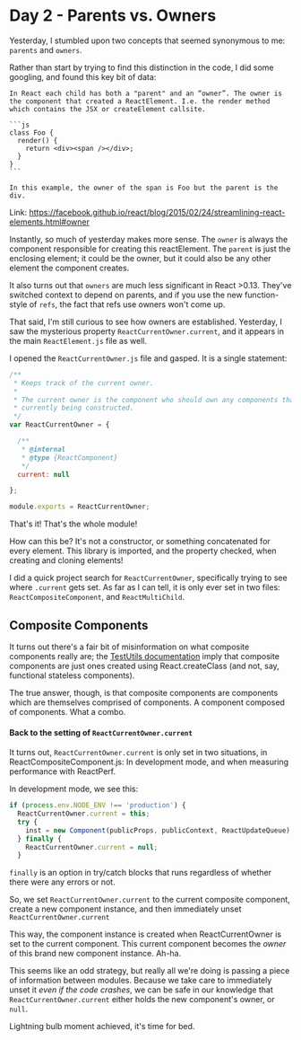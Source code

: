 Day 2 - Parents vs. Owners
===================================


Yesterday, I stumbled upon two concepts that seemed synonymous to me: `parents` and `owners`.

Rather than start by trying to find this distinction in the code, I did some googling, and found this key bit of data:

    In React each child has both a "parent" and an “owner”. The owner is the component that created a ReactElement. I.e. the render method which contains the JSX or createElement callsite.

    ```js
    class Foo {
      render() {
        return <div><span /></div>;
      }
    }
    ```

    In this example, the owner of the span is Foo but the parent is the div.


Link: https://facebook.github.io/react/blog/2015/02/24/streamlining-react-elements.html#owner

Instantly, so much of yesterday makes more sense. The `owner` is always the component responsible for creating this reactElement. The `parent` is just the enclosing element; it could be the owner, but it could also be any other element the component creates.

It also turns out that `owners` are much less significant in React >0.13. They've switched context to depend on parents, and if you use the new function-style of `refs`, the fact that refs use owners won't come up.

That said, I'm still curious to see how owners are established. Yesterday, I saw the mysterious property `ReactCurrentOwner.current`, and it appears in the main `ReactElement.js` file as well.

I opened the `ReactCurrentOwner.js` file and gasped. It is a single statement:

```js
/**
 * Keeps track of the current owner.
 *
 * The current owner is the component who should own any components that are
 * currently being constructed.
 */
var ReactCurrentOwner = {

  /**
   * @internal
   * @type {ReactComponent}
   */
  current: null

};

module.exports = ReactCurrentOwner;
```

That's it! That's the whole module!

How can this be? It's not a constructor, or something concatenated for every element. This library is imported, and the property checked, when creating and cloning elements!

I did a quick project search for `ReactCurrentOwner`, specifically trying to see where `.current` gets set. As far as I can tell, it is only ever set in two files: `ReactCompositeComponent`, and `ReactMultiChild`.

## Composite Components

It turns out there's a fair bit of misinformation on what composite components really are; the [TestUtils documentation](https://facebook.github.io/react/docs/test-utils.html#iscompositecomponent) imply that composite components are just ones created using React.createClass (and not, say, functional stateless components).

The true answer, though, is that composite components are components which are themselves comprised of components. A component composed of components. What a combo.

#### Back to the setting of `ReactCurrentOwner.current`

It turns out, `ReactCurrentOwner.current` is only set in two situations, in ReactCompositeComponent.js: In development mode, and when measuring performance with ReactPerf.

In development mode, we see this:

```js
if (process.env.NODE_ENV !== 'production') {
  ReactCurrentOwner.current = this;
  try {
    inst = new Component(publicProps, publicContext, ReactUpdateQueue);
  } finally {
    ReactCurrentOwner.current = null;
  }
```

`finally` is an option in try/catch blocks that runs regardless of whether there were any errors or not.

So, we set `ReactCurrentOwner.current` to the current composite component, create a new component instance, and then immediately unset `ReactCurrentOwner.current`

This way, the component instance is created when ReactCurrentOwner is set to the current component. This current component becomes the _owner_ of this brand new component instance. Ah-ha.

This seems like an odd strategy, but really all we're doing is passing a piece of information between modules. Because we take care to immediately unset it _even if the code crashes_, we can be safe in our knowledge that `ReactCurrentOwner.current` either holds the new component's owner, or `null`.

Lightning bulb moment achieved, it's time for bed.
